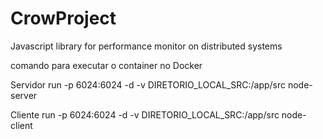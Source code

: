 # CrowProject
Javascript library for performance monitor on distributed systems

comando para executar o container no Docker

Servidor
run -p 6024:6024 -d -v DIRETORIO_LOCAL_SRC:/app/src node-server

Cliente
run -p 6024:6024 -d -v DIRETORIO_LOCAL_SRC:/app/src node-client
